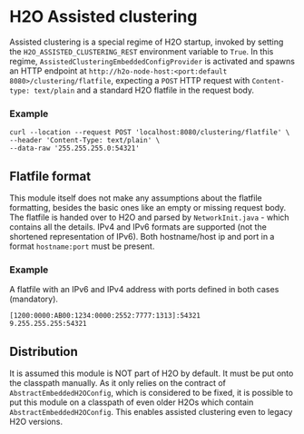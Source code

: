 # H2O Assisted clustering

Assisted clustering is a special regime of H2O startup, invoked by setting the `H2O_ASSISTED_CLUSTERING_REST` environment
variable to `True`. In this regime, `AssistedClusteringEmbeddedConfigProvider` is activated and spawns an HTTP endpoint at
`http://h2o-node-host:<port:default 8080>/clustering/flatfile`, expecting a `POST` HTTP request with `Content-type: text/plain`
and a standard H2O flatfile in the request body.

### Example
```
curl --location --request POST 'localhost:8080/clustering/flatfile' \
--header 'Content-Type: text/plain' \
--data-raw '255.255.255.0:54321'
```

## Flatfile format

This module itself does not make any assumptions about the flatfile formatting, besides the basic ones like
an empty or missing request body. The flatfile is handed over to H2O and parsed by `NetworkInit.java` - which contains all the details.
IPv4 and IPv6 formats are supported (not the shortened representation of IPv6). Both hostname/host ip and port in a format
`hostname:port` must be present.

### Example

A flatfile with an IPv6 and IPv4 address with ports defined in both cases (mandatory).
```
[1200:0000:AB00:1234:0000:2552:7777:1313]:54321
9.255.255.255:54321
```

## Distribution

It is assumed this module is NOT part of H2O by default. It must be put onto the classpath manually. As it only relies on the contract of
`AbstractEmbeddedH2OConfig`, which is considered to be fixed, it is possible to put this module on a classpath
of even older H2Os which contain `AbstractEmbeddedH2OConfig`. This enables assisted clustering even to legacy
H2O versions.
